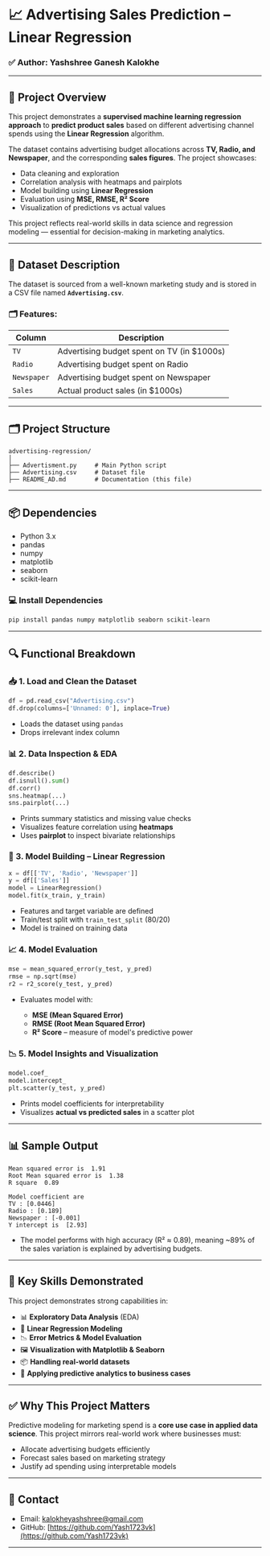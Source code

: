 # 📈 Advertising Sales Prediction – Linear Regression

### ✅ Author: Yashshree Ganesh Kalokhe

---

## 📌 Project Overview

This project demonstrates a **supervised machine learning regression approach** to **predict product sales** based on different advertising channel spends using the **Linear Regression** algorithm.

The dataset contains advertising budget allocations across **TV, Radio, and Newspaper**, and the corresponding **sales figures**. The project showcases:

* Data cleaning and exploration
* Correlation analysis with heatmaps and pairplots
* Model building using **Linear Regression**
* Evaluation using **MSE, RMSE, R² Score**
* Visualization of predictions vs actual values

This project reflects real-world skills in data science and regression modeling — essential for decision-making in marketing analytics.

---

## 🧠 Dataset Description

The dataset is sourced from a well-known marketing study and is stored in a CSV file named **`Advertising.csv`**.

### 🗂️ Features:

| Column      | Description                                 |
| ----------- | ------------------------------------------- |
| `TV`        | Advertising budget spent on TV (in \$1000s) |
| `Radio`     | Advertising budget spent on Radio           |
| `Newspaper` | Advertising budget spent on Newspaper       |
| `Sales`     | Actual product sales (in \$1000s)           |

---

## 🗂️ Project Structure

```
advertising-regression/
│
├── Advertisment.py     # Main Python script
├── Advertising.csv     # Dataset file
├── README_AD.md        # Documentation (this file)
```

---

## 📦 Dependencies

* Python 3.x
* pandas
* numpy
* matplotlib
* seaborn
* scikit-learn

### 💻 Install Dependencies

```bash
pip install pandas numpy matplotlib seaborn scikit-learn
```

---
## 🔍 Functional Breakdown

### 📥 1. Load and Clean the Dataset

```python
df = pd.read_csv("Advertising.csv")
df.drop(columns=['Unnamed: 0'], inplace=True)
```

* Loads the dataset using `pandas`
* Drops irrelevant index column

### 📊 2. Data Inspection & EDA

```python
df.describe()
df.isnull().sum()
df.corr()
sns.heatmap(...)
sns.pairplot(...)
```

* Prints summary statistics and missing value checks
* Visualizes feature correlation using **heatmaps**
* Uses **pairplot** to inspect bivariate relationships

### 🧠 3. Model Building – Linear Regression

```python
x = df[['TV', 'Radio', 'Newspaper']]
y = df[['Sales']]
model = LinearRegression()
model.fit(x_train, y_train)
```

* Features and target variable are defined
* Train/test split with `train_test_split` (80/20)
* Model is trained on training data

### 📈 4. Model Evaluation

```python
mse = mean_squared_error(y_test, y_pred)
rmse = np.sqrt(mse)
r2 = r2_score(y_test, y_pred)
```

* Evaluates model with:

  * **MSE (Mean Squared Error)**
  * **RMSE (Root Mean Squared Error)**
  * **R² Score** – measure of model's predictive power

### 📉 5. Model Insights and Visualization

```python
model.coef_
model.intercept_
plt.scatter(y_test, y_pred)
```

* Prints model coefficients for interpretability
* Visualizes **actual vs predicted sales** in a scatter plot

---

## 📊 Sample Output

```
Mean squared error is  1.91
Root Mean squared error is  1.38
R square  0.89

Model coefficient are 
TV : [0.0446]
Radio : [0.189]
Newspaper : [-0.001]
Y intercept is  [2.93]
```

* The model performs with high accuracy (R² ≈ 0.89), meaning \~89% of the sales variation is explained by advertising budgets.

---

## 🧠 Key Skills Demonstrated

This project demonstrates strong capabilities in:

* 📊 **Exploratory Data Analysis** (EDA)
* 🧮 **Linear Regression Modeling**
* 📉 **Error Metrics & Model Evaluation**
* 🖼️ **Visualization with Matplotlib & Seaborn**
* 📦 **Handling real-world datasets**
* 🤖 **Applying predictive analytics to business cases**

---

## ✅ Why This Project Matters

Predictive modeling for marketing spend is a **core use case in applied data science**. This project mirrors real-world work where businesses must:

* Allocate advertising budgets efficiently
* Forecast sales based on marketing strategy
* Justify ad spending using interpretable models

---

## 📧 Contact

* Email: [kalokheyashshree@gmail.com](mailto:kalokheyashshree@gmail.com)
* GitHub: [https://github.com/Yash1723vk](https://github.com/Yash1723vk)

---
